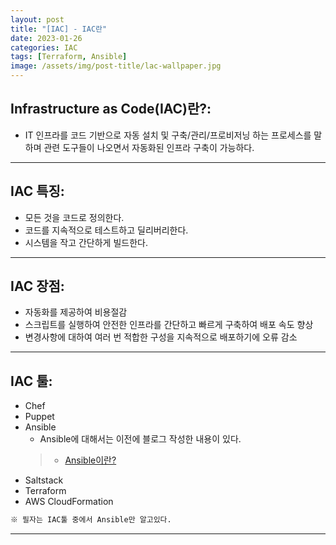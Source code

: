 ```yaml
---
layout: post
title: "[IAC] - IAC란"
date: 2023-01-26
categories: IAC
tags: [Terraform, Ansible]
image: /assets/img/post-title/lac-wallpaper.jpg
---
```


## Infrastructure as Code(IAC)란?:
- IT 인프라를 코드 기반으로 자동 설치 및 구축/관리/프로비저닝 하는 프로세스를 말하며 관련 도구들이 나오면서 자동화된 인프라 구축이 가능하다.

* * *

## IAC 특징:
- 모든 것을 코드로 정의한다.
- 코드를 지속적으로 테스트하고 딜리버리한다.
- 시스템을 작고 간단하게 빌드한다.

* * *

## IAC 장점:
- 자동화를 제공하여 비용절감
- 스크립트를 실행하여 안전한 인프라를 간단하고 빠르게 구축하여 배포 속도 향상
- 변경사항에 대하여 여러 번 적합한 구성을 지속적으로 배포하기에 오류 감소

* * *

## IAC 툴:
- Chef
- Puppet
- Ansible
  - Ansible에 대해서는 이전에 블로그 작성한 내용이 있다.
  > * [Ansible이란?](https://hwangyoonjae.github.io/Ansible-Ansible%EB%9E%80/ "Ansible이란?")
- Saltstack
- Terraform
- AWS CloudFormation

```html
※ 필자는 IAC툴 중에서 Ansible만 알고있다.
```

* * *